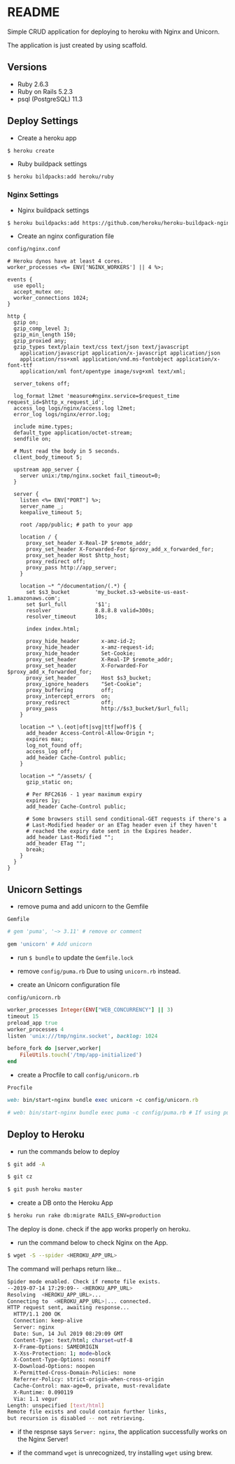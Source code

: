# README

Simple CRUD application for deploying to heroku with Nginx and Unicorn.

The application is just created by using scaffold.

## Versions

* Ruby 2.6.3
* Ruby on Rails 5.2.3
* psql (PostgreSQL) 11.3

## Deploy Settings

* Create a heroku app
```sh
$ heroku create
```

* Ruby buildpack settings
```sh
$ heroku bildpacks:add heroku/ruby
```

### Nginx Settings

* Nginx buildpack settings
```sh
$ heroku buildpacks:add https://github.com/heroku/heroku-buildpack-nginx
```

* Create an nginx configuration file

`config/nginx.conf`
```
# Heroku dynos have at least 4 cores.
worker_processes <%= ENV['NGINX_WORKERS'] || 4 %>;

events {
  use epoll;
  accept_mutex on;
  worker_connections 1024;
}

http {
  gzip on;
  gzip_comp_level 3;
  gzip_min_length 150;
  gzip_proxied any;
  gzip_types text/plain text/css text/json text/javascript
    application/javascript application/x-javascript application/json
    application/rss+xml application/vnd.ms-fontobject application/x-font-ttf
    application/xml font/opentype image/svg+xml text/xml;

  server_tokens off;

  log_format l2met 'measure#nginx.service=$request_time request_id=$http_x_request_id';
  access_log logs/nginx/access.log l2met;
  error_log logs/nginx/error.log;

  include mime.types;
  default_type application/octet-stream;
  sendfile on;

  # Must read the body in 5 seconds.
  client_body_timeout 5;

  upstream app_server {
    server unix:/tmp/nginx.socket fail_timeout=0;
  }

  server {
    listen <%= ENV["PORT"] %>;
    server_name _;
    keepalive_timeout 5;

    root /app/public; # path to your app

    location / {
      proxy_set_header X-Real-IP $remote_addr;
      proxy_set_header X-Forwarded-For $proxy_add_x_forwarded_for;
      proxy_set_header Host $http_host;
      proxy_redirect off;
      proxy_pass http://app_server;
    }

    location ~* ^/documentation/(.*) {
      set $s3_bucket        'my_bucket.s3-website-us-east-1.amazonaws.com';
      set $url_full         '$1';
      resolver              8.8.8.8 valid=300s;
      resolver_timeout      10s;

      index index.html;

      proxy_hide_header       x-amz-id-2;
      proxy_hide_header       x-amz-request-id;
      proxy_hide_header       Set-Cookie;
      proxy_set_header        X-Real-IP $remote_addr;
      proxy_set_header        X-Forwarded-For $proxy_add_x_forwarded_for;
      proxy_set_header        Host $s3_bucket;
      proxy_ignore_headers    "Set-Cookie";
      proxy_buffering         off;
      proxy_intercept_errors  on;
      proxy_redirect          off;
      proxy_pass              http://$s3_bucket/$url_full;
    }

    location ~* \.(eot|oft|svg|ttf|woff)$ {
      add_header Access-Control-Allow-Origin *;
      expires max;
      log_not_found off;
      access_log off;
      add_header Cache-Control public;
    }

    location ~* ^/assets/ {
      gzip_static on;

      # Per RFC2616 - 1 year maximum expiry
      expires 1y;
      add_header Cache-Control public;

      # Some browsers still send conditional-GET requests if there's a
      # Last-Modified header or an ETag header even if they haven't
      # reached the expiry date sent in the Expires header.
      add_header Last-Modified "";
      add_header ETag "";
      break;
    }
  }
}

```

## Unicorn Settings

* remove puma and add unicorn to the Gemfile

`Gemfile`
```rb
# gem 'puma', '~> 3.11' # remove or comment

gem 'unicorn' # Add unicorn
```

* run `$ bundle` to update the `Gemfile.lock`

* remove `config/puma.rb` Due to using `unicorn.rb` instead.

* create an Unicorn configuration file

`config/unicorn.rb`
```rb
worker_processes Integer(ENV["WEB_CONCURRENCY"] || 3)
timeout 15
preload_app true
worker_processes 4
listen 'unix:///tmp/nginx.socket', backlog: 1024

before_fork do |server,worker|
    FileUtils.touch('/tmp/app-initialized')
end
```

* create a Procfile to call `config/unicorn.rb`

`Procfile`
```rb
web: bin/start-nginx bundle exec unicorn -c config/unicorn.rb

# web: bin/start-nginx bundle exec puma -c config/puma.rb # If using puma instead.
```

## Deploy to Heroku

* run the commands below to deploy

```sh
$ git add -A

$ git cz

$ git push heroku master
```

* create a DB onto the Heroku App

```sh
$ heroku run rake db:migrate RAILS_ENV=production
```

The deploy is done. check if the app works properly on heroku.

* run the command below to check Nginx on the App.

```sh
$ wget -S --spider <HEROKU_APP_URL>
```

The command will perhaps return like...
```sh
Spider mode enabled. Check if remote file exists.
--2019-07-14 17:29:09-- <HEROKU_APP_URL>
Resolving  <HEROKU_APP_URL>...
Connecting to  <HEROKU_APP_URL>|... connected.
HTTP request sent, awaiting response...
  HTTP/1.1 200 OK
  Connection: keep-alive
  Server: nginx
  Date: Sun, 14 Jul 2019 08:29:09 GMT
  Content-Type: text/html; charset=utf-8
  X-Frame-Options: SAMEORIGIN
  X-Xss-Protection: 1; mode=block
  X-Content-Type-Options: nosniff
  X-Download-Options: noopen
  X-Permitted-Cross-Domain-Policies: none
  Referrer-Policy: strict-origin-when-cross-origin
  Cache-Control: max-age=0, private, must-revalidate
  X-Runtime: 0.090119
  Via: 1.1 vegur
Length: unspecified [text/html]
Remote file exists and could contain further links,
but recursion is disabled -- not retrieving.
```

* if the respnse says `Server: nginx`, the application successfully works on the Nginx Server!

* if the command `wget` is unrecognized, try installing `wget` using brew.

<br>
